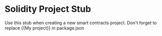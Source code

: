 # Solidity Project Stub

Use this stub when creating a new smart contracts project.
Don't forget to replace {{My project}} in package.json